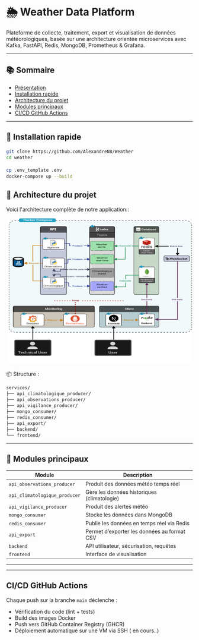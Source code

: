 # 🌦️ Weather Data Platform

Plateforme de collecte, traitement, export et visualisation de données météorologiques, basée sur une architecture orientée microservices avec Kafka, FastAPI, Redis, MongoDB, Prometheus & Grafana.

---

## 📚 Sommaire

- [Présentation](#📖-présentation)
- [Installation rapide](#🚀-installation-rapide)
- [Architecture du projet](#🧱-architecture-du-projet)
- [Modules principaux](#🧩-modules-principaux)
- [CI/CD GitHub Actions](#🔁-cicd-github-actions)

---

## 🚀 Installation rapide

```bash
git clone https://github.com/AlexandreN8/Weather
cd weather

cp .env_template .env
docker-compose up --build

```

## 🧱 Architecture du projet

Voici l'architecture complète de notre application::

![Architecture du projet](architecture.png)

📦 Structure :
```
services/
├── api_climatologique_producer/
├── api_observations_producer/
├── api_vigilance_producer/
├── mongo_consumer/
├── redis_consumer/
├── api_export/
├── backend/
└── frontend/
```

---

## 🧩 Modules principaux

| Module                     | Description |
|----------------------------|-------------|
| `api_observations_producer` | Produit des données météo temps réel |
| `api_climatologique_producer` | Gère les données historiques (climatologie) |
| `api_vigilance_producer`   | Produit des alertes météo |
| `mongo_consumer`           | Stocke les données dans MongoDB |
| `redis_consumer`           | Publie les données en temps réel via Redis |
| `api_export`               | Permet d’exporter les données au format CSV |
| `backend`                  | API utilisateur, sécurisation, requêtes |
| `frontend`                 | Interface de visualisation |

---


---

##  CI/CD GitHub Actions

Chaque push sur la branche `main` déclenche :
- Vérification du code (lint + tests)
- Build des images Docker
- Push vers GitHub Container Registry (GHCR)
- Déploiement automatique sur une VM via SSH ( en cours..) 
